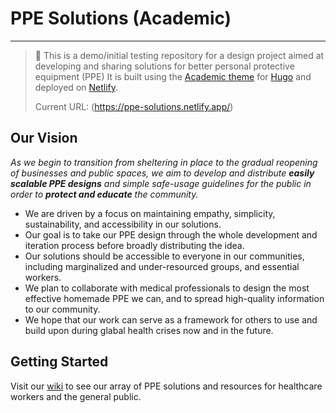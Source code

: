 # PPE Solutions (Academic)
---

> :large_blue_diamond: This is a demo/initial testing repository for a design project aimed at developing and sharing solutions for better personal protective equipment (PPE) It is built using the [Academic theme](https://sourcethemes.com/academic/) for [Hugo](https://gohugo.io/) and deployed on [Netlify](https://www.netlify.com/).
> 
> Current URL: (https://ppe-solutions.netlify.app/)

## Our Vision
*As we begin to transition from sheltering in place to the gradual reopening of businesses and public spaces, we aim to develop and distribute **easily scalable PPE designs** and simple safe-usage guidelines for the public in order to **protect and educate** the community.*

- We are driven by a focus on maintaining empathy, simplicity, sustainability, and accessibility in our solutions.
- Our goal is to take our PPE design through the whole development and iteration process before broadly distributing the idea.
- Our solutions should be accessible to everyone in our communities, including marginalized and under-resourced groups, and essential workers.
- We plan to collaborate with medical professionals to design the most effective homemade PPE we can, and to spread high-quality information to our community.
- We hope that our work can serve as a framework for others to use and build upon during glabal health crises now and in the future.

## Getting Started
Visit our [wiki](https://github.com/dickansj/ppe-solutions/wiki) to see our array of PPE solutions and resources for healthcare workers and the general public.
